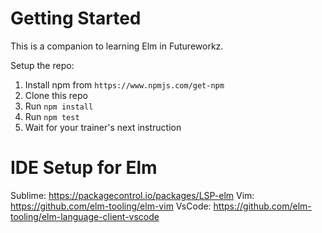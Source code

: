 # Getting Started

This is a companion to learning Elm in Futureworkz.

Setup the repo:
1) Install npm from `https://www.npmjs.com/get-npm`
2) Clone this repo
3) Run `npm install`
4) Run `npm test`
5) Wait for your trainer's next instruction

# IDE Setup for Elm
Sublime: https://packagecontrol.io/packages/LSP-elm
Vim: https://github.com/elm-tooling/elm-vim
VsCode: https://github.com/elm-tooling/elm-language-client-vscode

